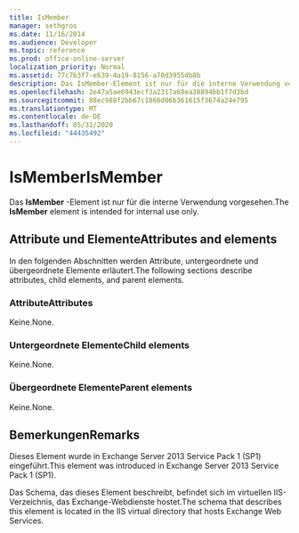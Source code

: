 ```yaml
---
title: IsMember
manager: sethgros
ms.date: 11/16/2014
ms.audience: Developer
ms.topic: reference
ms.prod: office-online-server
localization_priority: Normal
ms.assetid: 77c7b3f7-e639-4a19-8156-a70d3955db8b
description: Das IsMember-Element ist nur für die interne Verwendung vorgesehen.
ms.openlocfilehash: 2e47a5ae6943ecf3a2317a68ea38894bb1f7d3bd
ms.sourcegitcommit: 88ec988f2bb67c1866d06b361615f3674a24e795
ms.translationtype: MT
ms.contentlocale: de-DE
ms.lasthandoff: 05/31/2020
ms.locfileid: "44435492"
---
```

# <a name="ismember"></a><span data-ttu-id="6b6a0-103">IsMember</span><span class="sxs-lookup"><span data-stu-id="6b6a0-103">IsMember</span></span>

<span data-ttu-id="6b6a0-104">Das **IsMember** -Element ist nur für die interne Verwendung vorgesehen.</span><span class="sxs-lookup"><span data-stu-id="6b6a0-104">The **IsMember** element is intended for internal use only.</span></span> 

## <a name="attributes-and-elements"></a><span data-ttu-id="6b6a0-105">Attribute und Elemente</span><span class="sxs-lookup"><span data-stu-id="6b6a0-105">Attributes and elements</span></span>

<span data-ttu-id="6b6a0-106">In den folgenden Abschnitten werden Attribute, untergeordnete und übergeordnete Elemente erläutert.</span><span class="sxs-lookup"><span data-stu-id="6b6a0-106">The following sections describe attributes, child elements, and parent elements.</span></span>
  
### <a name="attributes"></a><span data-ttu-id="6b6a0-107">Attribute</span><span class="sxs-lookup"><span data-stu-id="6b6a0-107">Attributes</span></span>

<span data-ttu-id="6b6a0-108">Keine.</span><span class="sxs-lookup"><span data-stu-id="6b6a0-108">None.</span></span>
  
### <a name="child-elements"></a><span data-ttu-id="6b6a0-109">Untergeordnete Elemente</span><span class="sxs-lookup"><span data-stu-id="6b6a0-109">Child elements</span></span>

<span data-ttu-id="6b6a0-110">Keine.</span><span class="sxs-lookup"><span data-stu-id="6b6a0-110">None.</span></span>
  
### <a name="parent-elements"></a><span data-ttu-id="6b6a0-111">Übergeordnete Elemente</span><span class="sxs-lookup"><span data-stu-id="6b6a0-111">Parent elements</span></span>

<span data-ttu-id="6b6a0-112">Keine.</span><span class="sxs-lookup"><span data-stu-id="6b6a0-112">None.</span></span>
  
## <a name="remarks"></a><span data-ttu-id="6b6a0-113">Bemerkungen</span><span class="sxs-lookup"><span data-stu-id="6b6a0-113">Remarks</span></span>

<span data-ttu-id="6b6a0-114">Dieses Element wurde in Exchange Server 2013 Service Pack 1 (SP1) eingeführt.</span><span class="sxs-lookup"><span data-stu-id="6b6a0-114">This element was introduced in Exchange Server 2013 Service Pack 1 (SP1).</span></span>
  
<span data-ttu-id="6b6a0-115">Das Schema, das dieses Element beschreibt, befindet sich im virtuellen IIS-Verzeichnis, das Exchange-Webdienste hostet.</span><span class="sxs-lookup"><span data-stu-id="6b6a0-115">The schema that describes this element is located in the IIS virtual directory that hosts Exchange Web Services.</span></span>
  

